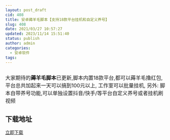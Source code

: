 ```yaml
---
layout: post_draft
cid: 408
title: 安卓薅羊毛脚本【支持18款平台挂机和自定义养号】
slug: 408
date: 2021/03/27 10:57:27
updated: 2023/11/14 15:51:40
status: publish
author: admin
categories: 
  - 安卓软件
tags: 
---
```



<div alt="潮男心博客 www.cnx0.com" >
				<p><span style="font-size:16px"><img src="https://www.kjsv.com/download/image/2021/03/26/20210326131509_832244.jpg" alt=""></span></p><span style="font-size:16px;">大家期待的<strong>薅羊毛脚本</strong>已更新,脚本内置18款平台,都可以薅羊毛撸红包,平台总共加起来一天可以搞到100元以上, 工作室可以批量挂机, 另外: 脚本自带养号功能,可以单独设置抖音/快手/等平台自定义养号或者挂机刷视频</span><h2>下载地址</h2><a target="_block" href="https://wwi.lanzous.com/iTTYwnbn2xc">立即下载</a>			</div>
			